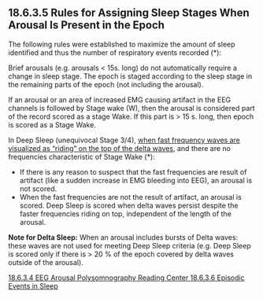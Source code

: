 ## 18.6.3.5 Rules for Assigning Sleep Stages When Arousal Is Present in the Epoch

The following rules were established to maximize the amount of sleep identified and thus the number of respiratory events recorded (*):

Brief arousals (e.g. arousals < 15s. long) do not automatically require a change in sleep stage. The epoch is staged according to the sleep stage in the remaining parts of the epoch (not including the arousal).

If an arousal or an area of increased EMG causing artifact in the EEG channels is followed by Stage wake (W), then the arousal is considered part of the record scored as a stage Wake.  If this part is > 15 s. long, then epoch is scored as a Stage Wake.

In  Deep Sleep (unequivocal Stage 3/4), <u>when fast frequency waves are visualized as “riding” on the top of the delta waves</u>, and there are no frequencies characteristic of Stage Wake (*):

* If there is any reason to suspect that the fast frequencies are result of artifact (like a sudden increase in EMG bleeding into EEG), an arousal is not scored.
* When the fast frequencies are not the result of artifact, an arousal is scored. Deep Sleep is scored when delta waves persist despite the faster frequencies riding on top, independent of the length of the arousal.

<div class="bs-callout bs-callout-info">
  <p>
    <strong>Note for Delta Sleep:</strong>
    When an arousal includes bursts of Delta waves: these waves are not used for meeting Deep Sleep criteria (e.g. Deep Sleep is scored only if there is > 20 % of the epoch covered by delta waves outside of the arousal).
  </p>
</div>


<div class="center">
<div class="btn-group">
  <a href=":pages_path:/manuals/psg-reading-center/18-06-03-04-eeg-arousal.md" class="btn btn-default">
    <span class="glyphicon glyphicon-chevron-left"></span>
    18.6.3.4 EEG Arousal
  </a>

  <a href=":pages_path:/manuals/psg-reading-center" class="btn btn-default">
    <span class="glyphicon glyphicon-chevron-up"></span>
    Polysomnography Reading Center
  </a>

  <a href=":pages_path:/manuals/psg-reading-center/18-06-03-06-episodic-events-in-sleep.md" class="btn btn-success">
    18.6.3.6 Episodic Events in Sleep
    <span class="glyphicon glyphicon-chevron-right"></span>
  </a>
</div>
</div>
